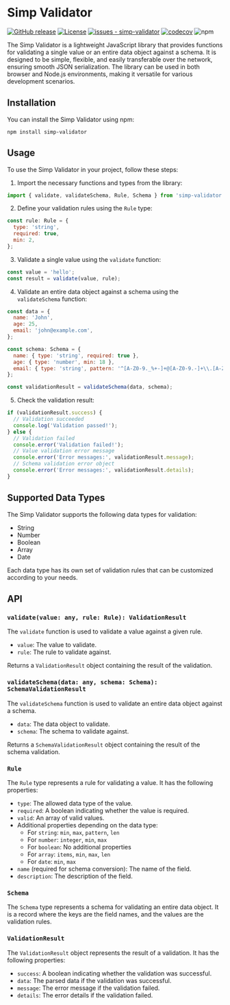 # Simp Validator

[![GitHub release](https://img.shields.io/github/release/dncgmh/simp-validator?include_prereleases=&sort=semver&color=blue)](https://github.com/dncgmh/simp-validator/releases/)
[![License](https://img.shields.io/badge/License-ISC-blue)](https://github.com/dncgmh/simp-validator/blob/main/LICENSE)
[![issues - simp-validator](https://img.shields.io/github/issues/dncgmh/simp-validator)](https://github.com/dncgmh/simp-validator/issues)
[![codecov](https://codecov.io/gh/dncgmh/simp-validator/branch/main/graph/badge.svg)](https://codecov.io/gh/dncgmh/simp-validator)
![npm](https://img.shields.io/npm/dw/simp-validator)

The Simp Validator is a lightweight JavaScript library that provides functions for validating a single value or an entire data object against a schema. It is designed to be simple, flexible, and easily transferable over the network, ensuring smooth JSON serialization. The library can be used in both browser and Node.js environments, making it versatile for various development scenarios.

## Installation

You can install the Simp Validator using npm:

```
npm install simp-validator
```

## Usage

To use the Simp Validator in your project, follow these steps:

1. Import the necessary functions and types from the library:

```javascript
import { validate, validateSchema, Rule, Schema } from 'simp-validator';
```

2. Define your validation rules using the `Rule` type:

```javascript
const rule: Rule = {
  type: 'string',
  required: true,
  min: 2,
};
```

3. Validate a single value using the `validate` function:

```javascript
const value = 'hello';
const result = validate(value, rule);
```

4. Validate an entire data object against a schema using the `validateSchema` function:

```javascript
const data = {
  name: 'John',
  age: 25,
  email: 'john@example.com',
};

const schema: Schema = {
  name: { type: 'string', required: true },
  age: { type: 'number', min: 18 },
  email: { type: 'string', pattern: '^[A-Z0-9._%+-]+@[A-Z0-9.-]+\\.[A-Z]{2,}$' },
};

const validationResult = validateSchema(data, schema);
```

5. Check the validation result:

```javascript
if (validationResult.success) {
  // Validation succeeded
  console.log('Validation passed!');
} else {
  // Validation failed
  console.error('Validation failed!');
  // Value validation error message
  console.error('Error messages:', validationResult.message);
  // Schema validation error object
  console.error('Error messages:', validationResult.details);
}
```

## Supported Data Types

The Simp Validator supports the following data types for validation:

- String
- Number
- Boolean
- Array
- Date

Each data type has its own set of validation rules that can be customized according to your needs.

## API

### `validate(value: any, rule: Rule): ValidationResult`

The `validate` function is used to validate a value against a given rule.

- `value`: The value to validate.
- `rule`: The rule to validate against.

Returns a `ValidationResult` object containing the result of the validation.

### `validateSchema(data: any, schema: Schema): SchemaValidationResult`

The `validateSchema` function is used to validate an entire data object against a schema.

- `data`: The data object to validate.
- `schema`: The schema to validate against.

Returns a `SchemaValidationResult` object containing the result of the schema validation.

### `Rule`

The `Rule` type represents a rule for validating a value. It has the following properties:

- `type`: The allowed data type of the value.
- `required`: A boolean indicating whether the value is required.
- `valid`: An array of valid values.
- Additional properties depending on the data type:
  - For `string`: `min`, `max`, `pattern`, `len`
  - For `number`: `integer`, `min`, `max`
  - For `boolean`: No additional properties
  - For `array`: `items`, `min`, `max`, `len`
  - For `date`: `min`, `max`
- `name` (required for schema conversion): The name of the field.
- `description`: The description of the field.

### `Schema`

The `Schema` type represents a schema for validating an entire data object. It is a record where the keys are the field names, and the values are the validation rules.

### `ValidationResult`

The `ValidationResult` object represents the result of a validation. It has the following properties:

- `success`: A boolean indicating whether the validation was successful.
- `data`: The parsed data if the validation was successful.
- `message`: The error message if the validation failed.
- `details`: The error details if the validation failed.
